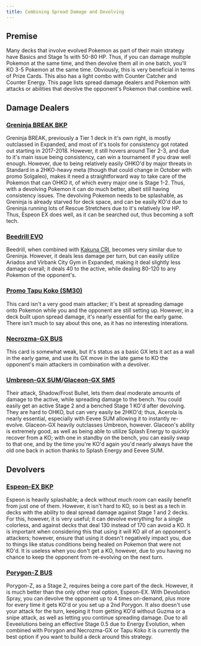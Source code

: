 ```yaml
---
title: Combining Spread Damage and Devolving
---
```

## Premise
Many decks that involve evolved Pokemon as part of their main strategy have Basics and Stage 1s with 50-80 HP. Thus, if you can damage multiple Pokemon at the same time, and then devolve them all in one batch, you'll KO 3-5 Pokemon at the same time. Obviously, this is very beneficial in terms of Prize Cards. This also has a light combo with Counter Catcher and Counter Energy. This page lists spread damage dealers and Pokemon with attacks or abilities that devolve the opponent's Pokemon that combine well.
## Damage Dealers
### [Greninja BREAK BKP](https://www.pokemon.com/us/pokemon-tcg/pokemon-cards/xy/xy9/41/)
Greninja BREAK, previously a Tier 1 deck in it's own right, is mostly outclassed in Expanded, and most of it's tools for consistency got rotated out starting in 2017-2018. However, it still hovers around Tier 2-3, and due to it's main issue being consistency, can win a tournament if you draw well enough. However, due to being relatively easily OHKO'd by major threats in Standard in a 2HKO-heavy meta (though that could change in October with promo Solgaleo), makes it need a straightforward way to take care of the Pokemon that can OHKO it, of which every major one is Stage 1-2. Thus, with a devolving Pokemon it can do much better, albeit still having consistency issues. The devolving Pokemon needs to be splashable, as Greninja is already starved for deck space, and can be easily KO'd due to Greninja running lots of Rescue Stretchers due to it's relatively low HP. Thus, Espeon EX does well, as it can be searched out, thus becoming a soft tech.
### [Beedrill EVO](https://www.pokemon.com/us/pokemon-tcg/pokemon-cards/xy-series/xy12/7/)
Beedrill, when combined with [Kakuna CRI](https://www.pokemon.com/us/pokemon-tcg/pokemon-cards/sm-series/sm4/2/), becomes very similar due to Greninja. However, it deals less damage per turn, but can easily utilize Ariados and Virbank City Gym in Expanded, making it deal slightly less damage overall; it deals 40 to the active, while dealing 80-120 to any Pokemon of the opponent's.
### [Promo Tapu Koko (SM30)](https://www.pokemon.com/us/pokemon-tcg/pokemon-cards/sm-series/smp/SM30/)
This card isn't a very good main attacker; it's best at spreading damage onto Pokemon while you and the opponent are still setting up. However, in a deck built upon spread damage, it's nearly essential for the early game. There isn't much to say about this one, as it has no interesting interations.
### [Necrozma-GX BUS](https://www.pokemon.com/us/pokemon-tcg/pokemon-cards/sm-series/sm3/63/)
This card is somewhat weak, but it's status as a basic GX lets it act as a wall in the early game, and use its GX move in the late game to KO the opponent's main attackers in combination with a devolver.
### [Umbreon-GX SUM](https://www.pokemon.com/us/pokemon-tcg/pokemon-cards/sm-series/sm1/80/)/[Glaceon-GX SM5](https://www.pokemon.com/us/pokemon-tcg/pokemon-cards/sm-series/sm5/39/)
Their attack, Shadow/Frost Bullet, lets them deal moderate amounts of damage to the active, while spreading damage to the bench. You could easily get an active Stage 2 and a benched Stage 1 KO'd after devolving. They are hard to OHKO, but can very easily be 2HKO'd; thus, Acerola is nearly essential, especially with Eevee SUM allowing it to instantly re-evolve. Glaceon-GX heavily outclasses Umbreon, however. Glaceon's ability is extremely good, as well as being able to utilize Splash Energy to quickly recover from a KO; with one in standby on the bench, you can easily swap to that one, and by the time you're KO'd again you'd nearly always have the old one back in action thanks to Splash Energy and Eevee SUM.
## Devolvers
### [Espeon-EX BKP](https://www.pokemon.com/us/pokemon-tcg/pokemon-cards/xy-series/xy9/52/)
Espeon is heavily splashable; a deck without much room can easily benefit from just one of them. However, it isn't hard to KO, so is best as a tech in decks with the ability to deal spread damage against Stage 1 and 2 decks. For this, however, it is very useful; it can devolve everything for a single colorless, and against decks that deal 130 instead of 170 can avoid a KO. It is important when considering this that using it will KO all of an opponent's attackers; however, ensure that using it doesn't negatively impact you, due to things like status conditions being healed on Pokemon that were not KO'd. It is useless when you don't get a KO, however, due to you having no chance to keep the opponent from re-evolving on the next turn.
### [Porygon-Z BUS](https://www.pokemon.com/us/pokemon-tcg/pokemon-cards/sm-series/sm3/105/)
Porygon-Z, as a Stage 2, requires being a core part of the deck. However, it is much better than the only other real option, Espeon-EX. With Devolution Spray, you can devolve the opponent up to 4 times on-demand, plus more for every time it gets KO'd or you set up a 2nd Porygon. It also doesn't use your attack for the turn, keeping it from getting KO'd without Guzma or a snipe attack, as well as letting you continue spreading damage. Due to all Eeveelutions being an effective Stage 0.5 due to Energy Evolution, when combined with Porygon and Necrozma-GX or Tapu Koko it is currently the best option if you want to build a deck around this strategy.
